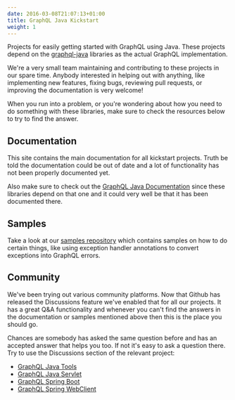 ```yaml
---
date: 2016-03-08T21:07:13+01:00
title: GraphQL Java Kickstart
weight: 1
---
```

Projects for easily getting started with GraphQL using Java. These projects
depend on the [graphql-java](https://github.com/graphql-java/graphql-java)
libraries as the actual GraphQL implementation.

We're a very small team maintaining and contributing to these projects
in our spare time. Anybody interested in helping out with anything, like
implementing new features, fixing bugs, reviewing pull requests, or
improving the documentation is very welcome!

When you run into a problem, or you're wondering about how you need to
do something with these libraries, make sure to check the resources below
to try to find the answer.

## Documentation

This site contains the main documentation for all kickstart projects. Truth
be told the documentation could be out of date and a lot of functionality
has not been properly documented yet.

Also make sure to check out the [GraphQL Java Documentation](https://www.graphql-java.com/)
since these libraries depend on that one and it could very well be that
it has been documented there.

## Samples

Take a look at our [samples repository](https://github.com/graphql-java-kickstart/samples)
which contains samples on how to do certain things, like using
exception handler annotations to convert exceptions into GraphQL errors.

## Community

We've been trying out various community platforms. Now that Github has released the Discussions
feature we've enabled that for all our projects.
It has a great Q&A functionality and whenever you can't find the answers in the
documentation or samples mentioned above then this is the place you should go.

Chances are somebody has asked the same question before and has an accepted answer
that helps you too. If not it's easy to ask a question there. Try to use
the Discussions section of the relevant project:

* [GraphQL Java Tools](https://github.com/graphql-java-kickstart/graphql-java-tools/discussions)
* [GraphQL Java Servlet](https://github.com/graphql-java-kickstart/graphql-java-servlet/discussions)
* [GraphQL Spring Boot](https://github.com/graphql-java-kickstart/graphql-spring-boot/discussions)
* [GraphQL Spring WebClient](https://github.com/graphql-java-kickstart/graphql-spring-webclient/discussions)

